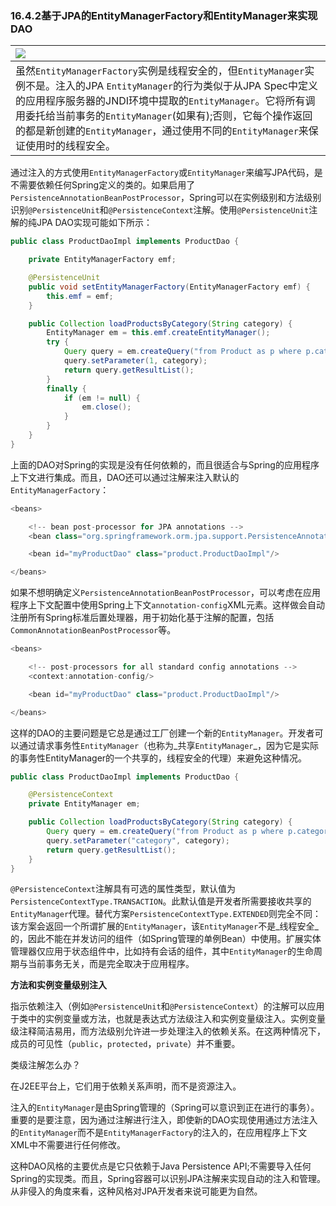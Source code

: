 ### 16.4.2基于JPA的EntityManagerFactory和EntityManager来实现DAO

| ![](http://docs.spring.io/spring/docs/5.0.0.M5/spring-framework-reference/html/images/note.png.pagespeed.ce.9zQ_1wVwzR.png) |
| :--- |
| 虽然`EntityManagerFactory`实例是线程安全的，但`EntityManager`实例不是。注入的JPA `EntityManager`的行为类似于从JPA Spec中定义的应用程序服务器的JNDI环境中提取的`EntityManager`。它将所有调用委托给当前事务的`EntityManager`\(如果有\);否则，它每个操作返回的都是新创建的`EntityManager`，通过使用不同的`EntityManager`来保证使用时的线程安全。 |

通过注入的方式使用`EntityManagerFactory`或`EntityManager`来编写JPA代码，是不需要依赖任何Spring定义的类的。如果启用了`PersistenceAnnotationBeanPostProcessor`，Spring可以在实例级别和方法级别识别`@PersistenceUnit`和`@PersistenceContext`注解。使用`@PersistenceUnit`注解的纯JPA DAO实现可能如下所示：

```java
public class ProductDaoImpl implements ProductDao {

    private EntityManagerFactory emf;

    @PersistenceUnit
    public void setEntityManagerFactory(EntityManagerFactory emf) {
        this.emf = emf;
    }

    public Collection loadProductsByCategory(String category) {
        EntityManager em = this.emf.createEntityManager();
        try {
            Query query = em.createQuery("from Product as p where p.category = ?1");
            query.setParameter(1, category);
            return query.getResultList();
        }
        finally {
            if (em != null) {
                em.close();
            }
        }
    }
}
```

上面的DAO对Spring的实现是没有任何依赖的，而且很适合与Spring的应用程序上下文进行集成。而且，DAO还可以通过注解来注入默认的`EntityManagerFactory`：

```java
<beans>

    <!-- bean post-processor for JPA annotations -->
    <bean class="org.springframework.orm.jpa.support.PersistenceAnnotationBeanPostProcessor"/>

    <bean id="myProductDao" class="product.ProductDaoImpl"/>

</beans>
```

如果不想明确定义`PersistenceAnnotationBeanPostProcessor`，可以考虑在应用程序上下文配置中使用Spring上下文`annotation-config`XML元素。这样做会自动注册所有Spring标准后置处理器，用于初始化基于注解的配置，包括`CommonAnnotationBeanPostProcessor`等。

```java
<beans>

    <!-- post-processors for all standard config annotations -->
    <context:annotation-config/>

    <bean id="myProductDao" class="product.ProductDaoImpl"/>

</beans>
```

这样的DAO的主要问题是它总是通过工厂创建一个新的`EntityManager`。开发者可以通过请求事务性`EntityManager`（也称为_共享`EntityManager`_，因为它是实际的事务性EntityManager的一个共享的，线程安全的代理）来避免这种情况。

```java
public class ProductDaoImpl implements ProductDao {

    @PersistenceContext
    private EntityManager em;

    public Collection loadProductsByCategory(String category) {
        Query query = em.createQuery("from Product as p where p.category = :category");
        query.setParameter("category", category);
        return query.getResultList();
    }
}
```

`@PersistenceContext`注解具有可选的属性类型，默认值为`PersistenceContextType.TRANSACTION`。此默认值是开发者所需要接收共享的`EntityManager`代理。替代方案`PersistenceContextType.EXTENDED`则完全不同：该方案会返回一个所谓扩展的`EntityManager`，该`EntityManager`不是_线程安全_的，因此不能在并发访问的组件（如Spring管理的单例Bean）中使用。扩展实体管理器仅应用于状态组件中，比如持有会话的组件，其中`EntityManager`的生命周期与当前事务无关，而是完全取决于应用程序。

**方法和实例变量级别注入**

指示依赖注入（例如`@PersistenceUnit`和`@PersistenceContext`）的注解可以应用于类中的实例变量或方法，也就是表达式方法级注入和实例变量级注入。实例变量级注释简洁易用，而方法级别允许进一步处理注入的依赖关系。在这两种情况下，成员的可见性（`public`，`protected`，`private`）并不重要。

类级注解怎么办？

在J2EE平台上，它们用于依赖关系声明，而不是资源注入。

注入的`EntityManager`是由Spring管理的（Spring可以意识到正在进行的事务）。重要的是要注意，因为通过注解进行注入，即使新的DAO实现使用通过方法注入的`EntityManager`而不是`EntityManagerFactory`的注入的，在应用程序上下文XML中不需要进行任何修改。

这种DAO风格的主要优点是它只依赖于Java Persistence API;不需要导入任何Spring的实现类。而且，Spring容器可以识别JPA注解来实现自动的注入和管理。从非侵入的角度来看，这种风格对JPA开发者来说可能更为自然。

